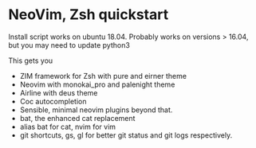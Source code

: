 # NeoVim, Zsh quickstart
Install script works on ubuntu 18.04. Probably works on versions > 16.04, but you may need to update python3

This gets you
- ZIM framework for Zsh with pure and eirner theme
- Neovim with monokai_pro and palenight theme
- Airline with deus theme
- Coc autocompletion
- Sensible, minimal neovim plugins beyond that.
- bat, the enhanced cat replacement
- alias bat for cat, nvim for vim
- git shortcuts, gs, gl for better git status and git logs respectively. 
